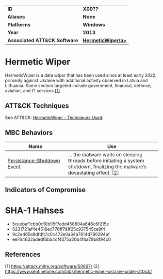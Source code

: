 <table>
<tr>
<td><b>ID</b></td>
<td><b>X00??</b></td>
</tr>
<tr>
<td><b>Aliases</b></td>
<td><b>None</b></td>
</tr>
<tr>
<td><b>Platforms</b></td>
<td><b>Windows</b></td>
</tr>
<tr>
<td><b>Year</b></td>
<td><b>2013</b></td>
</tr>
<tr>
<td><b>Associated ATT&CK Software</b></td>
<td><b><a href="https://attack.mitre.org/software/S0697/">HermeticWiper/a></b></td>
</tr>
</table>


# Hermetic Wiper

HermeticWiper is a data wiper that has been used since at least early 2022, primarily against Ukraine with additional activity observed in Latvia and Lithuania. Some sectors targeted include government, financial, defense, aviation, and IT services [[1]](#1)

## ATT&CK Techniques

See ATT&CK: [HermeticWiper - Techniques Used](https://attack.mitre.org/software/S0697/).



## MBC Behaviors

|Name|Use|
|---|---|
| [Persistance::Shutdown Event](../persistence/shutdown-event.md) | ... the malware waits on sleeping threads before initiating a system shutdown, finalizing the malware’s devastating effect. [[2]](#2)|


## Indicators of Compromise

# SHA-1 Hahses
- 5ceebaf1cbb0c10b95f7edd458804a646c6f215e
- 0231721ef4e4519ec776ff7d1f25c937545ce9f4
- 9c2e465e8dfdfc1c0c472e0a34a7614d796294af
- ee764632adedf6bb4cf4075a20b4f6a79b8f94c0


## References

<a name="1">[1]</a> https://attack.mitre.org/software/S0697/
<a name="2">[2]</a> https://www.sentinelone.com/labs/hermetic-wiper-ukraine-under-attack/



